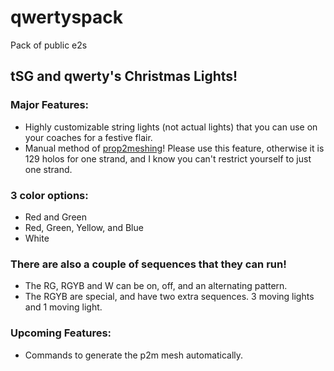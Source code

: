 # qwertyspack
Pack of public e2s  
## tSG and qwerty's Christmas Lights!
### Major Features:
- Highly customizable string lights (not actual lights) that you can use on your coaches for a festive flair.  
- Manual method of [prop2meshing](https://github.com/shadowscion/Prop2Mesh)! Please use this feature, otherwise it is 129 holos for one strand, and I know you can't restrict yourself to just one strand.
### 3 color options:  
- Red and Green  
- Red, Green, Yellow, and Blue  
- White  
### There are also a couple of sequences that they can run!
- The RG, RGYB and W can be on, off, and an alternating pattern.
- The RGYB are special, and have two extra sequences. 3 moving lights and 1 moving light.
### Upcoming Features:
 - Commands to generate the p2m mesh automatically.

